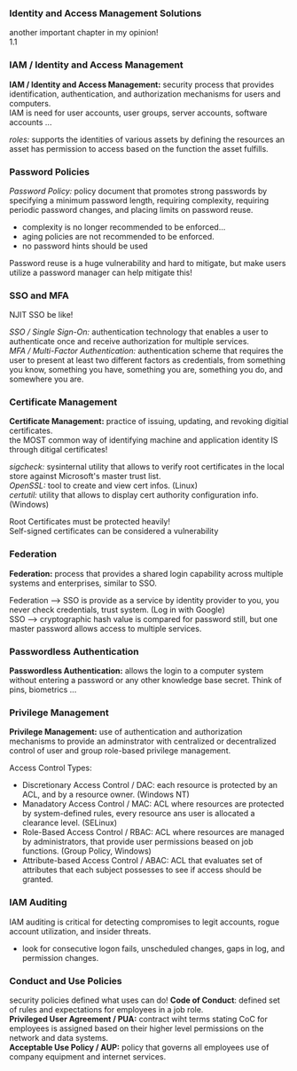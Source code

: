 ### Identity and Access Management Solutions ###
another important chapter in my opinion! <br>
1.1
### IAM / Identity and Access Management ###
__IAM / Identity and Access Management:__ security process that provides identification, authentication, and authorization mechanisms for users and computers. <br>
IAM is need for user accounts, user groups, server accounts, software accounts ... <br>

_roles:_ supports the identities of various assets by defining the resources an asset has permission to access based on the function the asset fulfills. <br>

### Password Policies ###
_Password Policy:_ policy document that promotes strong passwords by specifying a minimum password length, requiring complexity, requiring periodic password changes, and placing limits on password reuse. <br>
- complexity is no longer recommended to be enforced...
- aging policies are not recommended to be enforced.
- no password hints should be used

Password reuse is a huge vulnerability and hard to mitigate, but make users utilize a password manager can help mitigate this! <br>

### SSO and MFA ###
NJIT SSO be like!<BR>

_SSO / Single Sign-On:_ authentication technology that enables a user to authenticate once and receive authorization for multiple services. <br>
_MFA / Multi-Factor Authentication:_ authentication scheme that requires the user to present at least two different factors as credentials, from something you know, something you have, something you are, something you do, and somewhere you are. <br>

### Certificate Management ###
__Certificate Management:__ practice of issuing, updating, and revoking digitial certificates. <br>
the MOST common way of identifying machine and application identity IS through ditigal certificates! <br>

_sigcheck:_ sysinternal utility that allows to verify root certificates in the local store against Microsoft's master trust list. <br>
_OpenSSL:_ tool to create and view cert infos. (Linux) <br>
_certutil:_ utility that allows to display cert authority configuration info. (Windows) <br>

Root Certificates must be protected heavily! <br>
Self-signed certificates can be considered a vulnerability <br>

### Federation ###
__Federation:__ process that provides a shared login capability across multiple systems and enterprises, similar to SSO. <br>

Federation --> SSO is provide as a service by identity provider to you, you never check credentials, trust system. (Log in with Google) <br>
SSO --> cryptographic hash value is compared for password still, but one master password allows access to multiple services. <br>

### Passwordless Authentication ###
__Passwordless Authentication:__ allows the login to a computer system without entering a password or any other knowledge base secret. Think of pins, biometrics ... <br>

### Privilege Management ###
__Privilege Management:__ use of authentication and authorization mechanisms to provide an adminstrator with centralized or decentralized control of user and group role-based privilege management. <br>

Access Control Types: <br>
- Discretionary Access Control / DAC: each resource is protected by an ACL, and by a resource owner. (Windows NT) <br>
- Manadatory Access Control / MAC: ACL where resources are protected by system-defined rules, every resource ans user is allocated a clearance level. (SELinux) <br>
- Role-Based Access Control / RBAC: ACL where resources are managed by administrators, that provide user permissions beased on job functions. (Group Policy, Windows) <br>
- Attribute-based Access Control / ABAC: ACL that evaluates set of attributes that each subject possesses to see if access should be granted. <br>

### IAM Auditing ###
IAM auditing is critical for detecting compromises to legit accounts, rogue account utilization, and insider threats. <br>
- look for consecutive logon fails, unscheduled changes, gaps in log, and permission changes.

### Conduct and Use Policies ###
security policies defined what uses can do!
__Code of Conduct__: defined set of rules and expectations for employees in a job role. <br>
__Privileged User Agreement / PUA:__ contract wiht terms stating CoC for employees is assigned based on their higher level permissions on the network and data systems. <br>
__Acceptable Use Policy / AUP:__ policy that governs all employees use of company equipment and internet services. <br>